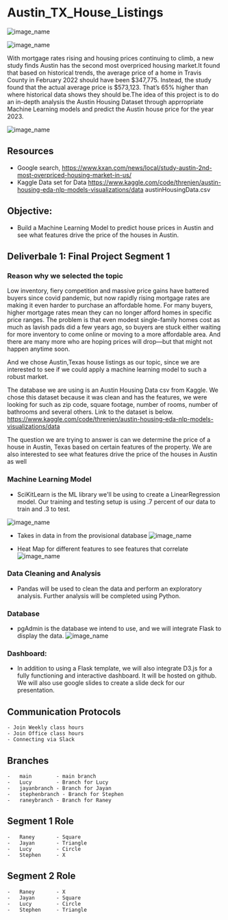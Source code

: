 # Austin_TX_House_Listings

![image_name](https://github.com/raneymjohnGit/Austin_TX_House_Listings/blob/main/Deliverable_1/Resources/AustinTXZillowImage.png)

![image_name](https://github.com/raneymjohnGit/Austin_TX_House_Listings/blob/main/Deliverable_1/Resources/AusitinHosueImage.png)

With mortgage rates rising and housing prices continuing to climb, a new study finds Austin has the second most overpriced housing market.It found that based on historical trends, the average price of a home in Travis County in February 2022 should have been $347,775. Instead, the study found that the actual average price is $573,123. That’s 65% higher than where historical data shows they should be.The idea of this project is to do an in-depth analysis the Austin Housing Dataset through apprropriate Machine Learning models and predict the Austin house price for the year 2023.

![image_name](https://github.com/raneymjohnGit/Austin_TX_House_Listings/blob/main/Deliverable_1/Resources/Austin_Historical_Trends.png)

## Resources
- Google search, https://www.kxan.com/news/local/study-austin-2nd-most-overpriced-housing-market-in-us/
- Kaggle Data set for Data https://www.kaggle.com/code/threnjen/austin-housing-eda-nlp-models-visualizations/data austinHousingData.csv

## Objective:
-   Build a Machine Learning Model to predict house prices in Austin and see what features drive the price of the houses in Austin.

## Deliverbale 1: Final Project Segment 1

### Reason why we selected the topic
Low inventory, fiery competition and massive price gains have battered buyers since covid pandemic, but now rapidly rising mortgage rates are making it even harder to purchase an affordable home. For many buyers, higher mortgage rates mean they can no longer afford homes in specific price ranges. The problem is that even modest single-family homes cost as much as lavish pads did a few years ago, so buyers are stuck either waiting for more inventory to come online or moving to a more affordable area. And there are many more who are hoping prices will drop—but that might not happen anytime soon.  

And we chose Austin,Texas house listings as our topic, since we are interested to see if we could apply a machine learning model to such a robust market.

The database we are using is an Austin Housing Data csv from Kaggle. We chose this dataset because it was clean and has the features, we were looking for such as zip code, square footage, number of rooms, number of bathrooms and several others. Link to the dataset is below. https://www.kaggle.com/code/threnjen/austin-housing-eda-nlp-models-visualizations/data

The question we are trying to answer is can we determine the price of a house in Austin, Texas based on certain features of the property. We are also interested to see what features drive the price of the houses in Austin as well

### Machine Learning Model

-   SciKitLearn is the ML library we'll be using to create a LinearRegression model. Our training and testing setup is using .7 percent of our data to train and .3 
    to test. 

![image_name](https://github.com/raneymjohnGit/Austin_TX_House_Listings/blob/main/Deliverable_1/Resources/MachineLearning_Model_Image1.png)

-   Takes in data in from the provisional database 
![image_name](https://github.com/raneymjohnGit/Austin_TX_House_Listings/blob/main/Deliverable_1/Resources/MachineLearning_Model_Image2.png)

-  Heat Map for different features to see features that correlate
![image_name](https://github.com/raneymjohnGit/Austin_TX_House_Listings/blob/main/Deliverable_1/Resources/MachineLearning_Model_Image3_Heatmap.png)

### Data Cleaning and Analysis
-   Pandas will be used to clean the data and perform an exploratory analysis. Further analysis will be completed using Python.

### Database 
-   pgAdmin is the database we intend to use, and we will integrate Flask to display the data.
![image_name](https://github.com/raneymjohnGit/Austin_TX_House_Listings/blob/main/Deliverable_1/Resources/DatabaseStructure_Image1.png)

### Dashboard:
-   In addition to using a Flask template, we will also integrate D3.js for a fully functioning and interactive dashboard. It will be hosted on github. We will also 
    use google slides to create a slide deck for our presentation.


## Communication Protocols
    - Join Weekly class hours
    - Join Office class hours
    - Connecting via Slack  

## Branches
    -   main        - main branch
    -   Lucy        - Branch for Lucy
    -   jayanbranch - Branch for Jayan  
    -   stephenbranch - Branch for Stephen
    -   raneybranch - Branch for Raney 

## Segment 1 Role
    -   Raney       - Square
    -   Jayan       - Triangle
    -   Lucy        - Circle
    -   Stephen     - X


## Segment 2 Role
    -   Raney       - X
    -   Jayan       - Square
    -   Lucy        - Circle
    -   Stephen     - Triangle
